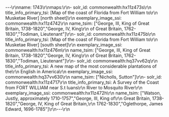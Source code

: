 ---\r\nname: 1743\r\nmaps:\r\n- solr_id: commonwealth:hx11z473s\r\n  title_info_primary_tsi: [Map of the coast of Florida from Fort William to\r\n    Musketae River] [north sheet]\r\n  exemplary_image_ssi: commonwealth:hx11z4742\r\n  name_tsim: [\"George, III, King of Great Britain, 1738-1820\",\"George, IV, King\r\n    of Great Britain, 1762-1830\",\"Todiman, Lieutenant\"]\r\n- solr_id: commonwealth:hx11z475b\r\n  title_info_primary_tsi: [Map of the coast of Florida from Fort William to\r\n    Musketae River] [south sheet]\r\n  exemplary_image_ssi: commonwealth:hx11z476m\r\n  name_tsim: [\"George, III, King of Great Britain, 1738-1820\",\"George, IV, King\r\n    of Great Britain, 1762-1830\",\"Todiman, Lieutenant\"]\r\n- solr_id: commonwealth:hq37vv62q\r\n  title_info_primary_tsi: A new map of the most considerable plantations of the\r\n    English in America\r\n  exemplary_image_ssi: commonwealth:hq37vv630\r\n  name_tsim: [\"Nicholls, Sutton\"]\r\n- solr_id: commonwealth:hx11z4717\r\n  title_info_primary_tsi: A Survey of the Coast from FORT WILLIAM near S.t Iuans\r\n    River to Mosquito River\r\n  exemplary_image_ssi: commonwealth:hx11z472h\r\n  name_tsim: [\"Watson, Justly, approximately 1710-1757\",\"George, III, King of\r\n    Great Britain, 1738-1820\",\"George, IV, King of Great Britain,\r\n    1762-1830\",\"Oglethorpe, James Edward, 1696-1785\"]\r\n---\r\n